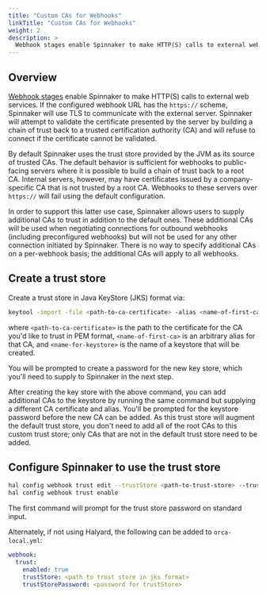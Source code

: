 ```yaml
---
title: "Custom CAs for Webhooks"
linkTitle: "Custom CAs for Webhooks"
weight: 2
description: >
  Webhook stages enable Spinnaker to make HTTP(S) calls to external web services. If these calls are secured with a non-publicly trusted CA, you need to add the CA as trusted to Spinnaker.
---
```


## Overview

[Webhook stages](/reference/pipeline/stages/#webhook) enable Spinnaker to make
HTTP(S) calls to external web services. If the configured webhook URL has the
`https://` scheme, Spinnaker will use TLS to communicate with the external
server. Spinnaker will attempt to validate the certificate presented by the
server by building a chain of trust back to a trusted certification authority
(CA) and will refuse to connect if the certificate cannot be validated.

By default Spinnaker uses the trust store provided by the JVM as its source of
trusted CAs. The default behavior is sufficient for webhooks to public-facing
servers where it is possible to build a chain of trust back to a root CA.
Internal servers, however, may have certificates issued by a company-specific CA
that is not trusted by a root CA. Webhooks to these servers over `https://` will
fail using the default configuration.

In order to support this latter use case, Spinnaker allows users to supply
additional CAs to trust in addition to the default ones. These additional CAs
will be used when negotiating connections for outbound webhooks (including
preconfigured webhooks) but will not be used for any other connection initiated
by Spinnaker. There is no way to specify additional CAs on a per-webhook basis;
the additional CAs will apply to all webhooks.

## Create a trust store

Create a trust store in Java KeyStore (JKS) format via:

```bash
keytool -import -file <path-to-ca-certificate> -alias <name-of-first-ca> -keystore <name-for-keystore>.jks
```

where `<path-to-ca-certificate>` is the path to the certificate for the CA you'd
like to trust in PEM format, `<name-of-first-ca>` is an arbitrary alias for that
CA, and `<name-for-keystore>` is the name of a keystore that will be created.

You will be prompted to create a password for the new key store, which you'll
need to supply to Spinnaker in the next step.

After creating the key store with the above command, you can add additional
CAs to the keystore by running the same command but supplying a different CA
certificate and alias. You'll be prompted for the keystore password before the
new CA can be added. As this trust store will augment the default trust store,
you don't need to add all of the root CAs to this custom trust store; only CAs
that are not in the default trust store need to be added.

## Configure Spinnaker to use the trust store

```bash
hal config webhook trust edit --trustStore <path-to-trust-store> --trustStorePassword
hal config webhook trust enable
```
The first command will prompt for the trust store password on standard input.

Alternately, if not using Halyard, the following can be added to `orca-local.yml`:
```yaml
webhook:
  trust:
    enabled: true
    trustStore: <path to trust store in jks format>
    trustStorePassword: <password for trustStore>
```
